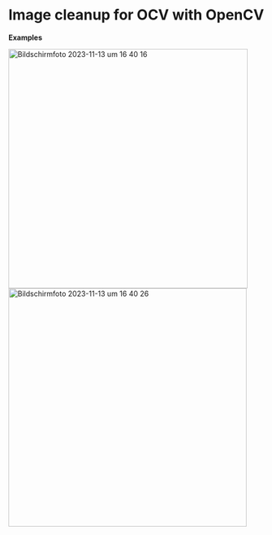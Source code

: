 <h1>Image cleanup for OCV with OpenCV </h1>

<b>Examples</b>

<img width="471" alt="Bildschirmfoto 2023-11-13 um 16 40 16" src="https://github.com/LouisArnoldi/OpenCV/assets/113939227/c311438a-9c34-4e5d-93da-2d09887156ec">
<br>
<img width="469" alt="Bildschirmfoto 2023-11-13 um 16 40 26" src="https://github.com/LouisArnoldi/OpenCV/assets/113939227/d94a994e-217e-49da-acef-6d795d806650">

